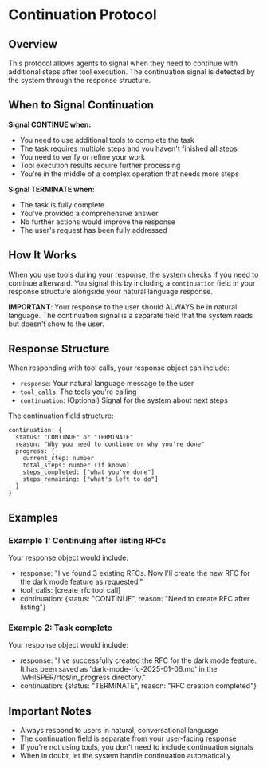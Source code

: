 # Continuation Protocol

## Overview
This protocol allows agents to signal when they need to continue with additional steps after tool execution. The continuation signal is detected by the system through the response structure.

## When to Signal Continuation

**Signal CONTINUE when:**
- You need to use additional tools to complete the task
- The task requires multiple steps and you haven't finished all steps
- You need to verify or refine your work
- Tool execution results require further processing
- You're in the middle of a complex operation that needs more steps

**Signal TERMINATE when:**
- The task is fully complete
- You've provided a comprehensive answer
- No further actions would improve the response
- The user's request has been fully addressed

## How It Works

When you use tools during your response, the system checks if you need to continue afterward. You signal this by including a `continuation` field in your response structure alongside your natural language response.

**IMPORTANT**: Your response to the user should ALWAYS be in natural language. The continuation signal is a separate field that the system reads but doesn't show to the user.

## Response Structure

When responding with tool calls, your response object can include:
- `response`: Your natural language message to the user
- `tool_calls`: The tools you're calling
- `continuation`: (Optional) Signal for the system about next steps

The continuation field structure:
```
continuation: {
  status: "CONTINUE" or "TERMINATE"
  reason: "Why you need to continue or why you're done"
  progress: {
    current_step: number
    total_steps: number (if known)
    steps_completed: ["what you've done"]
    steps_remaining: ["what's left to do"]
  }
}
```

## Examples

### Example 1: Continuing after listing RFCs
Your response object would include:
- response: "I've found 3 existing RFCs. Now I'll create the new RFC for the dark mode feature as requested."
- tool_calls: [create_rfc tool call]
- continuation: {status: "CONTINUE", reason: "Need to create RFC after listing"}

### Example 2: Task complete
Your response object would include:
- response: "I've successfully created the RFC for the dark mode feature. It has been saved as 'dark-mode-rfc-2025-01-06.md' in the .WHISPER/rfcs/in_progress directory."
- continuation: {status: "TERMINATE", reason: "RFC creation completed"}

## Important Notes

- Always respond to users in natural, conversational language
- The continuation field is separate from your user-facing response
- If you're not using tools, you don't need to include continuation signals
- When in doubt, let the system handle continuation automatically